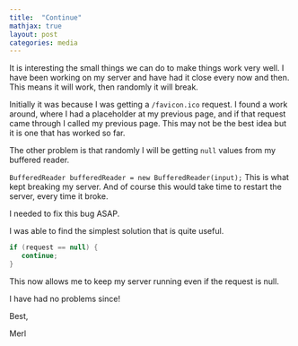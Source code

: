 ```yaml
---
title:  "Continue"
mathjax: true
layout: post
categories: media
---
```



It is interesting the small things we can do to make things work very well. I have been working on my server and have had it close every now and then. This means it will work, then randomly it will break.

Initially it was because I was getting a `/favicon.ico` request. I found a work around, where I had a placeholder at my previous page, and if that request came through I called my previous page. This may not be the best idea but it is one that has worked so far.

The other problem is that randomly I will be getting `null` values from my buffered reader.

`BufferedReader bufferedReader = new BufferedReader(input);`
This is what kept breaking my server. And of course this would take time to restart the server, every time it broke.

I needed to fix this bug ASAP.

I was able to find the simplest solution that is quite useful.

```java
if (request == null) {
   continue;
}
```

This now allows me to keep my server running even if the request is null.

I have had no problems since!

Best,

Merl

